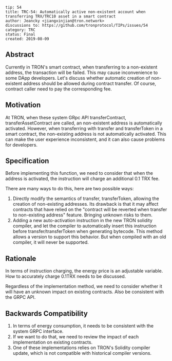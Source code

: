 ```
tip: 54
title: TRC-54: Automatically active non-existent account when transferring TRX/TRC10 asset in a smart contract
author: Jeancky <jiangxinjian@tron.network>
discussions to: https://github.com/tronprotocol/TIPs/issues/54
category: TRC
status: Final
created: 2019-08-09
```
## Abstract

Currently in TRON's smart contract, when transferring to a non-existent address, the transaction will be failed. This may cause inconvenience to some DApp developers. Let's discuss whether automatic creation of non-existent address should be allowed during contract transfer. Of course, contract caller need to pay the corresponding fee.

## Motivation

At TRON, when these system GRpc API transferContract, transferAssetContract are called, an non-existent address is automatically activated. However, when transferring with transfer and transferToken in a smart contract, the non-existing address is not automatically activated. This can make the user experience inconsistent, and it can also cause problems for developers.

## Specification

Before implementing this function, we need to consider that when the address is activated, the instruction will charge an additional 0.1 TRX fee.

There are many ways to do this, here are two possible ways:

1. Directly modify the semantics of transfer, transferToken, allowing the creation of non-existing addresses. Its drawback is that it may affect contracts that have relied on the "contract will be reverted when transfer to non-existing address" feature. Bringing unknown risks to them.
2. Adding a new auto-activation instruction in the new TRON solidity compiler, and let the compiler to automatically insert this instruction before transfer/transferToken when generating bytecode. This method allows a version to support this behavior. But when compiled with an old compiler, it will never be supported.

## Rationale

In terms of instruction charging, the energy price is an adjustable variable. How to accurately charge 0.1TRX needs to be discussed.

Regardless of the implementation method, we need to consider whether it will have an unknown impact on existing contracts. Also be consistent with the GRPC API.

## Backwards Compatibility

1. In terms of energy consumption, it needs to be consistent with the system GRPC interface.
2. If we want to do that, we need to review the impact of each implementation on existing contracts.
3. One of these implementations relies on TRON's Solidity compiler update, which is not compatible with historical compiler versions.
